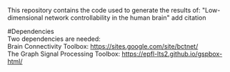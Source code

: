 This repository contains the code used to generate the results of:
"Low-dimensional network controllability in the human brain"
add citation

#Dependencies    
Two dependencies are needed:  
Brain Connectivity Toolbox: https://sites.google.com/site/bctnet/    
The Graph Signal Processing Toolbox: https://epfl-lts2.github.io/gspbox-html/   
